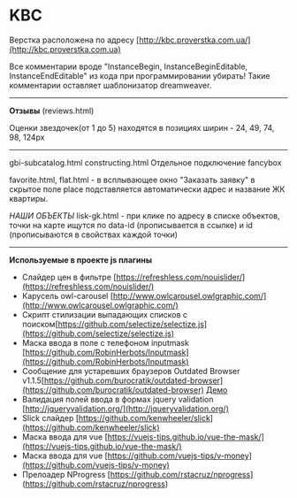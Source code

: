 KBC
================

Верстка расположена по адресу [http://kbc.proverstka.com.ua/](http://kbc.proverstka.com.ua)

Все комментарии вроде "InstanceBegin, InstanceBeginEditable, InstanceEndEditable" из кода при программировании убирать! Такие комментарии оставляет шаблонизатор dreamweaver.


---------------------------------------------------------

**Отзывы** (reviews.html)

Оценки звездочек(от 1 до 5) находятся в позициях ширин - 24, 49, 74, 98, 124px 



---------------------------------------------------------

gbi-subcatalog.html
constructing.html
Отдельное подключение fancybox


favorite.html, flat.html - в всплывающее окно "Заказать заявку" в скрытое поле place подставляется автоматически адрес и название ЖК квартиры.


*НАШИ ОБЪЕКТЫ*
lisk-gk.html -  при клике по адресу в списке объектов, точки на карте ищутся по data-id (прописывается в ссылке)  и id (прописываются в свойствах каждой точки)


---------------------------------------------------------

__Используемые в проекте js плагины__
* Слайдер цен в фильтре [https://refreshless.com/nouislider/](https://refreshless.com/nouislider/)
* Карусель owl-carousel [http://www.owlcarousel.owlgraphic.com/](http://www.owlcarousel.owlgraphic.com/)
* Скрипт стилизации выпадающих списков с поиском[https://github.com/selectize/selectize.js](https://github.com/selectize/selectize.js)
* Маска ввода в поле с телефоном inputmask [https://github.com/RobinHerbots/Inputmask](https://github.com/RobinHerbots/Inputmask)
* Сообщение для устаревших браузеров Outdated Browser v1.1.5[https://github.com/burocratik/outdated-browser](https://github.com/burocratik/outdated-browser) [Демо](http://outdatedbrowser.com/ru) 
* Валидация полей ввода в формах jquery validation [http://jqueryvalidation.org/](http://jqueryvalidation.org/)
* Slick слайдер [https://github.com/kenwheeler/slick](https://github.com/kenwheeler/slick)
* Маска ввода для vue [https://vuejs-tips.github.io/vue-the-mask/](https://vuejs-tips.github.io/vue-the-mask/)
* Маска ввода для vue [https://github.com/vuejs-tips/v-money](https://github.com/vuejs-tips/v-money)
* Прелоадер NProgress [https://github.com/rstacruz/nprogress] (https://github.com/rstacruz/nprogress)
